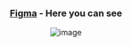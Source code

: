 <div align="center">
  <h3>
    	<a href="https://www.figma.com/file/NcO0x65HUEmHxqby1nb4wj/Minimal-404-Page-Templates-(Community)?type=design&node-id=15-52&mode=design&t=WDJEWDSrC5134IMh-0" target="_blank">Figma</a> - Here you can see
  </h3>

  ![image](https://github.com/Devollox/MyStore/assets/122895078/c663cee0-cf37-486e-b845-71e074cdfa3c)
</div>
